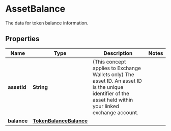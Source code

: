 

# AssetBalance

The data for token balance information.

## Properties

| Name | Type | Description | Notes |
|------------ | ------------- | ------------- | -------------|
|**assetId** | **String** | (This concept applies to Exchange Wallets only) The asset ID. An asset ID is the unique identifier of the asset held within your linked exchange account. |  |
|**balance** | [**TokenBalanceBalance**](TokenBalanceBalance.md) |  |  |



